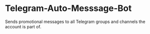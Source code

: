 # Telegram-Auto-Messsage-Bot
Sends promotional messages to all Telegram groups and channels the account is part of.
